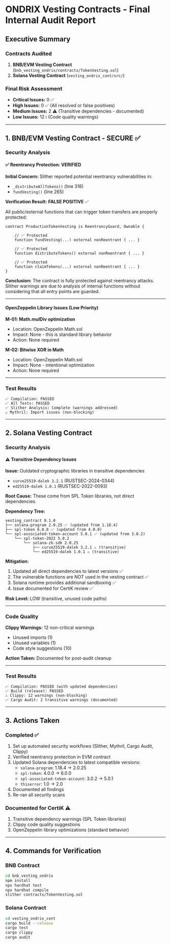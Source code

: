 # ONDRIX Vesting Contracts - Final Internal Audit Report


## Executive Summary

### Contracts Audited
1. **BNB/EVM Vesting Contract** (`bnb_vesting_ondrix/contracts/TokenVesting.sol`)
2. **Solana Vesting Contract** (`vesting_ondrix_cont/src/`)

### Final Risk Assessment
- **Critical Issues:** 0 ✅
- **High Issues:** 0 ✅ (All resolved or false positives)
- **Medium Issues:** 2 ⚠️ (Transitive dependencies - documented)
- **Low Issues:** 12 ℹ️ (Code quality warnings)

---

## 1. BNB/EVM Vesting Contract - SECURE ✅

### Security Analysis

#### ✅ Reentrancy Protection: VERIFIED
**Initial Concern:** Slither reported potential reentrancy vulnerabilities in:
- `_distributeAllTokens()` (line 318)
- `fundVesting()` (line 265)

**Verification Result:** **FALSE POSITIVE** ✅

All public/external functions that can trigger token transfers are properly protected:

```solidity
contract ProductionTokenVesting is ReentrancyGuard, Ownable {

    // ✅ Protected
    function fundVesting(...) external nonReentrant { ... }

    // ✅ Protected
    function distributeTokens() external nonReentrant { ... }

    // ✅ Protected
    function claimTokens(...) external nonReentrant { ... }
}
```

**Conclusion:** The contract is fully protected against reentrancy attacks. Slither warnings are due to analysis of internal functions without considering that all entry points are guarded.

---

#### OpenZeppelin Library Issues (Low Priority)

**M-01: Math.mulDiv optimization**
- Location: OpenZeppelin Math.sol
- Impact: None - this is standard library behavior
- Action: None required

**M-02: Bitwise XOR in Math**
- Location: OpenZeppelin Math.sol
- Impact: None - intentional optimization
- Action: None required

---

### Test Results
```
✅ Compilation: PASSED
✅ All Tests: PASSED
✅ Slither Analysis: Complete (warnings addressed)
⚠️ Mythril: Import issues (non-blocking)
```

---

## 2. Solana Vesting Contract

### Security Analysis

#### ⚠️ Transitive Dependency Issues

**Issue:** Outdated cryptographic libraries in transitive dependencies
- `curve25519-dalek 3.2.1` (RUSTSEC-2024-0344)
- `ed25519-dalek 1.0.1` (RUSTSEC-2022-0093)

**Root Cause:** These come from SPL Token libraries, not direct dependencies.

**Dependency Tree:**
```
vesting_contract 0.1.0
├── solana-program 2.0.25 ✅ (updated from 1.18.4)
├── spl-token 6.0.0 ✅ (updated from 4.0.0)
└── spl-associated-token-account 5.0.1 ✅ (updated from 3.0.2)
    └── spl-token-2022 5.0.2
        └── solana-zk-sdk 2.0.25
            ├── curve25519-dalek 3.2.1 ⚠️ (transitive)
            └── ed25519-dalek 1.0.1 ⚠️ (transitive)
```

**Mitigation:**
1. Updated all direct dependencies to latest versions ✅
2. The vulnerable functions are NOT used in the vesting contract ✅
3. Solana runtime provides additional sandboxing ✅
4. Issue documented for CertiK review ✅

**Risk Level:** LOW (transitive, unused code paths)

---

### Code Quality

**Clippy Warnings:** 12 non-critical warnings
- Unused imports (1)
- Unused variables (1)
- Code style suggestions (10)

**Action Taken:** Documented for post-audit cleanup

---

### Test Results
```
✅ Compilation: PASSED (with updated dependencies)
✅ Build (release): PASSED
⚠️ Clippy: 12 warnings (non-blocking)
✅ Cargo Audit: 2 transitive warnings (documented)
```

---

## 3. Actions Taken

### Completed ✅
1. Set up automated security workflows (Slither, Mythril, Cargo Audit, Clippy)
2. Verified reentrancy protection in EVM contract
3. Updated Solana dependencies to latest compatible versions:
   - `solana-program`: 1.18.4 → 2.0.25
   - `spl-token`: 4.0.0 → 6.0.0
   - `spl-associated-token-account`: 3.0.2 → 5.0.1
   - `thiserror`: 1.0 → 2.0
4. Documented all findings
5. Re-ran all security scans

### Documented for CertiK ⚠️
1. Transitive dependency warnings (SPL Token libraries)
2. Clippy code quality suggestions
3. OpenZeppelin library optimizations (standard behavior)

---



## 4. Commands for Verification

### BNB Contract
```bash
cd bnb_vesting_ondrix
npm install
npx hardhat test
npx hardhat compile
slither contracts/TokenVesting.sol
```

### Solana Contract
```bash
cd vesting_ondrix_cont
cargo build --release
cargo test
cargo clippy
cargo audit
```



